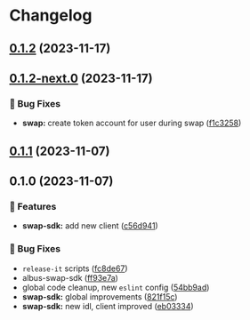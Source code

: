 # Changelog

## [0.1.2](https://github.com/mfactory-lab/albus/compare/@albus-finance/swap-sdk-v0.1.2-next.0...@albus-finance/swap-sdk-v0.1.2) (2023-11-17)

## [0.1.2-next.0](https://github.com/mfactory-lab/albus/compare/@albus-finance/swap-sdk-v0.1.1...@albus-finance/swap-sdk-v0.1.2-next.0) (2023-11-17)


### 🐞 Bug Fixes

* **swap:** create token account for user during swap ([f1c3258](https://github.com/mfactory-lab/albus/commit/f1c32588ede21c847a174a5878086184cab229ca))

## [0.1.1](https://github.com/mfactory-lab/albus/compare/@albus-finance/swap-sdk-v0.1.0...@albus-finance/swap-sdk-v0.1.1) (2023-11-07)

## 0.1.0 (2023-11-07)


### 🌟 Features

* **swap-sdk:** add new client ([c56d941](https://github.com/mfactory-lab/albus/commit/c56d9411df3df2f327b2dec627a4965d40a83ae2))


### 🐞 Bug Fixes

* `release-it` scripts ([fc8de67](https://github.com/mfactory-lab/albus/commit/fc8de679d76dd74ca038f6e8e1ec1a9185eb3e5b))
* albus-swap-sdk ([ff93e7a](https://github.com/mfactory-lab/albus/commit/ff93e7a461307e46217e76be88a620cd43997088))
* global code cleanup, new `eslint` config ([54bb9ad](https://github.com/mfactory-lab/albus/commit/54bb9adc237d48932424e5775d891c957401dd51))
* **swap-sdk:** global improvements ([821f15c](https://github.com/mfactory-lab/albus/commit/821f15c7cb08f3a746ab04a2b5604ff781712c68))
* **swap-sdk:** new idl, client improved ([eb03334](https://github.com/mfactory-lab/albus/commit/eb03334ca2ba01240a7b862265c74a0f56011e13))